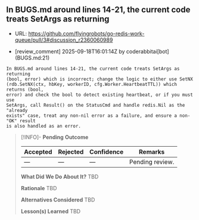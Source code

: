 ## In BUGS.md around lines 14-21, the current code treats SetArgs as returning

- URL: https://github.com/flyingrobots/go-redis-work-queue/pull/3#discussion_r2360060989

- [review_comment] 2025-09-18T16:01:14Z by coderabbitai[bot] (BUGS.md:21)

```text
In BUGS.md around lines 14-21, the current code treats SetArgs as returning
(bool, error) which is incorrect; change the logic to either use SetNX
(rdb.SetNX(ctx, hbKey, workerID, cfg.Worker.HeartbeatTTL)) which returns (bool,
error) and check the bool to detect existing heartbeat, or if you must use
SetArgs, call Result() on the StatusCmd and handle redis.Nil as the "already
exists" case, treat any non-nil error as a failure, and ensure a non-"OK" result
is also handled as an error.
```

> [!INFO]- **Pending**
> **Outcome**
> 
> | Accepted | Rejected | Confidence | Remarks |
> |----------|----------|------------|---------|
> | — | — | — | Pending review. |
>
> **What Did We Do About It?**
> TBD
>
> **Rationale**
> TBD
>
> **Alternatives Considered**
> TBD
>
> **Lesson(s) Learned**
> TBD
